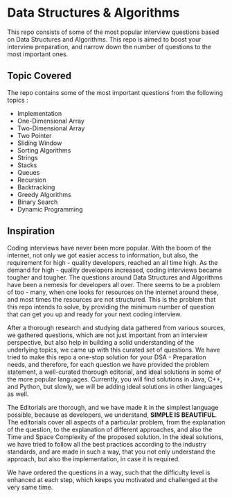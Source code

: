 # Data Structures & Algorithms

This repo consists of some of the most popular interview questions based on Data Structures and Algorithms.
This repo is aimed to boost your interview preparation, and narrow down the number of questions to the most important ones.

## Topic Covered

The repo contains some of the most important questions from the following topics : 

- Implementation
- One-Dimensional Array
- Two-Dimensional Array
- Two Pointer
- Sliding Window
- Sorting Algorithms
- Strings
- Stacks
- Queues
- Recursion
- Backtracking
- Greedy Algorithms
- Binary Search
- Dynamic Programming

## Inspiration

Coding interviews have never been more popular. With the boom of the internet, not only we got easier access to information,
 but also, the requirement for high - quality developers, reached an all time high. As the demand for high - quality developers increased, 
coding interviews became tougher and tougher. The questions around Data Structures and Algorithms have been a nemesis for developers all over.
 There seems to be a problem of too - many, when one looks for resources on the internet around these, and most times the resources are not structured. 
This is the problem that this repo intends to solve, by providing the minimum number of question that can get you up and ready for your next coding interview.

After a thorough research and studying data gathered from various sources, we gathered questions, which are not just important from an interview perspective, but also help in building a solid understanding of the underlying topics, we came up with this curated set of questions. We have tried to make this repo a one-stop solution for your DSA - Preparation needs, and therefore, for each question we have provided the problem statement, a well-curated thorough editorial, and ideal solutions in some of the more popular languages. Currently, you will find solutions in Java, C++, and Python, but slowly, we will be adding ideal solutions in other languages as well.

The Editorials are thorough, and we have made it in the simplest language possible, because as developers, we understand, **SIMPLE IS BEAUTIFUL**. The editorials cover all aspects of a particular problem, from the explanation of the question, to the explanation of different approaches, and also the Time and Space Complexity of the proposed solution. In the ideal solutions, we have tried to follow all the best practices according to the industry standards, and are made in such a way, that you not only understand the approach, but also the implementation, in case it is required.

We have ordered the questions in a way, such that the difficulty level is  enhanced at each step, which keeps you motivated and challenged at the very same time.
